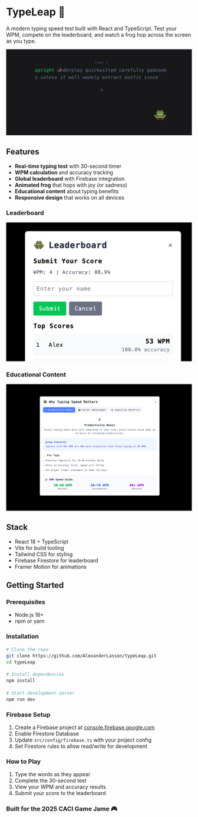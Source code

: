 # TypeLeap 🐸

A modern typing speed test built with React and TypeScript. Test your WPM, compete on the leaderboard, and watch a frog hop across the screen as you type.

![TypeLeap Main Interface](./screenshots/main.png)

## Features

- **Real-time typing test** with 30-second timer
- **WPM calculation** and accuracy tracking  
- **Global leaderboard** with Firebase integration
- **Animated frog** that hops with joy (or sadness)
- **Educational content** about typing benefits
- **Responsive design** that works on all devices

### Leaderboard
![Leaderboard](./screenshots/board.png)

### Educational Content
![Typing Benefits](./screenshots/info.png)

## Stack

- React 18 + TypeScript
- Vite for build tooling
- Tailwind CSS for styling
- Firebase Firestore for leaderboard
- Framer Motion for animations

## Getting Started

### Prerequisites

- Node.js 16+ 
- npm or yarn

### Installation

```bash
# Clone the repo
git clone https://github.com/AlexanderLasson/typeLeap.git
cd typeLeap

# Install dependencies
npm install

# Start development server
npm run dev
```

### Firebase Setup

1. Create a Firebase project at [console.firebase.google.com](https://console.firebase.google.com)
2. Enable Firestore Database
3. Update `src/config/firebase.ts` with your project config
4. Set Firestore rules to allow read/write for development

### How to Play

1. Type the words as they appear
2. Complete the 30-second test
3. View your WPM and accuracy results
4. Submit your score to the leaderboard


### Built for the 2025 CACI Game Jame 🎮
